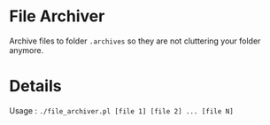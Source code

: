 # File Archiver
Archive files to folder `.archives` so they are not cluttering your folder anymore.

# Details
Usage : `./file_archiver.pl [file 1] [file 2] ... [file N]`
